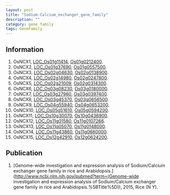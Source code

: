 ```yaml
---
layout: post
title: "Sodium-Calcium_exchanger_gene_family"
description: ""
category: gene family
tags: GeneFamily
---
```


## Information
1. OsNCX1, [LOC_Os01g11414](http://rice.plantbiology.msu.edu/cgi-bin/ORF_infopage.cgi?orf=LOC_Os01g11414), [Os01g0212400](http://rapdb.dna.affrc.go.jp/viewer/gbrowse_details/irgsp1?name=Os01g0212400).
2. OsNCX2, [LOC_Os01g37690](http://rice.plantbiology.msu.edu/cgi-bin/ORF_infopage.cgi?orf=LOC_Os01g37690), [Os01g0557500](http://rapdb.dna.affrc.go.jp/viewer/gbrowse_details/irgsp1?name=Os01g0557500).
3. OsNCX3, [LOC_Os02g04630](http://rice.plantbiology.msu.edu/cgi-bin/ORF_infopage.cgi?orf=LOC_Os02g04630), [Os02g0138900](http://rapdb.dna.affrc.go.jp/viewer/gbrowse_details/irgsp1?name=Os02g0138900).
4. OsNCX4, [LOC_Os02g14980](http://rice.plantbiology.msu.edu/cgi-bin/ORF_infopage.cgi?orf=LOC_Os02g14980), [Os02g0247800](http://rapdb.dna.affrc.go.jp/viewer/gbrowse_details/irgsp1?name=Os02g0247800).
5. OsNCX5, [LOC_Os02g21009](http://rice.plantbiology.msu.edu/cgi-bin/ORF_infopage.cgi?orf=LOC_Os02g21009), [Os02g0314300](http://rapdb.dna.affrc.go.jp/viewer/gbrowse_details/irgsp1?name=Os02g0314300).
6. OsNCX6, [LOC_Os03g08230](http://rice.plantbiology.msu.edu/cgi-bin/ORF_infopage.cgi?orf=LOC_Os03g08230), [Os03g0180000](http://rapdb.dna.affrc.go.jp/viewer/gbrowse_details/irgsp1?name=Os03g0180000).
7. OsNCX7, [LOC_Os03g27960](http://rice.plantbiology.msu.edu/cgi-bin/ORF_infopage.cgi?orf=LOC_Os03g27960), [Os03g0397400](http://rapdb.dna.affrc.go.jp/viewer/gbrowse_details/irgsp1?name=Os03g0397400).
8. OsNCX8, [LOC_Os03g45370](http://rice.plantbiology.msu.edu/cgi-bin/ORF_infopage.cgi?orf=LOC_Os03g45370), [Os03g0656500](http://rapdb.dna.affrc.go.jp/viewer/gbrowse_details/irgsp1?name=Os03g0656500).
9. OsNCX9, [LOC_Os04g55940](http://rice.plantbiology.msu.edu/cgi-bin/ORF_infopage.cgi?orf=LOC_Os04g55940), [Os04g0653200](http://rapdb.dna.affrc.go.jp/viewer/gbrowse_details/irgsp1?name=Os04g0653200).
10. OsNCX10, [LOC_Os05g51610](http://rice.plantbiology.msu.edu/cgi-bin/ORF_infopage.cgi?orf=LOC_Os05g51610), [Os05g0594200](http://rapdb.dna.affrc.go.jp/viewer/gbrowse_details/irgsp1?name=Os05g0594200).
11. OsNCX11, [LOC_Os10g30070](http://rice.plantbiology.msu.edu/cgi-bin/ORF_infopage.cgi?orf=LOC_Os10g30070), [Os10g0436900](http://rapdb.dna.affrc.go.jp/viewer/gbrowse_details/irgsp1?name=Os10g0436900).
12. OsNCX12, [LOC_Os11g01580](http://rice.plantbiology.msu.edu/cgi-bin/ORF_infopage.cgi?orf=LOC_Os11g01580), [Os11g0107266](http://rapdb.dna.affrc.go.jp/viewer/gbrowse_details/irgsp1?name=Os11g0107266).
13. OsNCX13, [LOC_Os11g05070](http://rice.plantbiology.msu.edu/cgi-bin/ORF_infopage.cgi?orf=LOC_Os11g05070), [Os11g0148000](http://rapdb.dna.affrc.go.jp/viewer/gbrowse_details/irgsp1?name=Os11g0148000).
14. OsNCX14, [LOC_Os11g43860](http://rice.plantbiology.msu.edu/cgi-bin/ORF_infopage.cgi?orf=LOC_Os11g43860), [Os11g0660000](http://rapdb.dna.affrc.go.jp/viewer/gbrowse_details/irgsp1?name=Os11g0660000).
15. OsNCX15, [LOC_Os12g42910](http://rice.plantbiology.msu.edu/cgi-bin/ORF_infopage.cgi?orf=LOC_Os12g42910), [Os12g0624200](http://rapdb.dna.affrc.go.jp/viewer/gbrowse_details/irgsp1?name=Os12g0624200).

## Publication
1. [Genome-wide investigation and expression analysis of Sodium/Calcium exchanger gene family in rice and Arabidopsis.](http://www.ncbi.nlm.nih.gov/pubmed?term=(Genome-wide investigation and expression analysis of Sodium/Calcium exchanger gene family in rice and Arabidopsis.%5BTitle%5D)), 2015, Rice (N Y).


